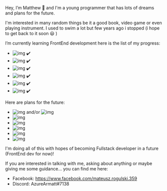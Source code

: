 Hey, I’m Matthew :wave: and I'm a young programmer that has lots of dreams and plans for the future.

I'm interested in many random things be it a good book, video game or even playing instrument. 
I used to swim a lot but few years ago i stopped (i hope to get back to it soon :smiley: )

I’m currently learning FrontEnd development here is the list of my progress:
   - ![img](https://img.shields.io/static/v1?label=HTML&message=&nbsp;&color=orange) :heavy_check_mark:
   - ![img](https://img.shields.io/static/v1?label=CSS&message=&nbsp;&color=informational) :heavy_check_mark:
   - ![img](https://img.shields.io/static/v1?label=Sass&message=&nbsp;&color=ff69b4) :heavy_check_mark:
   - ![img](https://img.shields.io/static/v1?label=JavaScript&message=&nbsp;&color=yellow) :heavy_check_mark: 
   - ![img](https://img.shields.io/static/v1?label=JQuery&message=&nbsp;&color=lightgrey) :heavy_check_mark:
   - ![img](https://img.shields.io/static/v1?label=Bootstrap&message=&nbsp;&color=blueviolet) :heavy_check_mark:
   
Here are plans for the future:
   
   - ![img](https://img.shields.io/static/v1?label=React&message=&nbsp;&color=9cf) and/or ![img](https://img.shields.io/static/v1?label=Angular&message=&nbsp;&color=red)
   - ![img](https://img.shields.io/static/v1?label=Next.js&message=&nbsp;&color=lightgrey)
   - ![img](https://img.shields.io/static/v1?label=Node.js&message=&nbsp;&color=brightgreen)
   - ![img](https://img.shields.io/static/v1?label=Express&message=&nbsp;&color=lightgrey)
   - ![img](https://img.shields.io/static/v1?label=MongoDB&message=&nbsp;&color=inactive)
   - ![img](https://img.shields.io/static/v1?label=Salesforce&message=&nbsp;&color=informational)

I'm doing all of this with hopes of becoming Fullstack developer in a future (FrontEnd dev for now)!

If you are interested in talking with me, asking about anything or maybe giving me some guidance... you can find me here:

  - Facebook: https://www.facebook.com/mateusz.rogulski.359
  - Discord: AzureArmatt#7138


<!---
AzureArmatt/AzureArmatt is a ✨ special ✨ repository because its `README.md` (this file) appears on your GitHub profile.
You can click the Preview link to take a look at your changes.
--->

